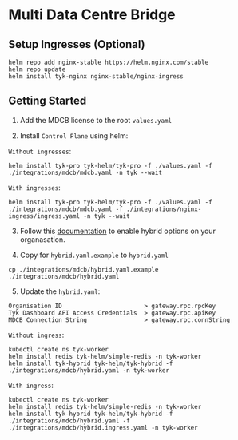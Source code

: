 # Multi Data Centre Bridge

## Setup Ingresses (Optional)
```
helm repo add nginx-stable https://helm.nginx.com/stable
helm repo update
helm install tyk-nginx nginx-stable/nginx-ingress
```

## Getting Started
1. Add the MDCB license to the root `values.yaml`

2. Install `Control Plane` using helm:

`Without ingresses`:
```
helm install tyk-pro tyk-helm/tyk-pro -f ./values.yaml -f ./integrations/mdcb/mdcb.yaml -n tyk --wait
```

`With ingresses`:
```
helm install tyk-pro tyk-helm/tyk-pro -f ./values.yaml -f ./integrations/mdcb/mdcb.yaml -f ./integrations/nginx-ingress/ingress.yaml -n tyk --wait
```

3. Follow this [documentation](https://tyk.io/docs/tyk-multi-data-centre/setup-master-data-centre/#gateway-config) to enable hybrid options on your organasation.

4. Copy for `hybrid.yaml.example` to `hybrid.yaml`

`cp ./integrations/mdcb/hybrid.yaml.example ./integrations/mdcb/hybrid.yaml`

5. Update the `hybrid.yaml`:

```
Organisation ID                       > gateway.rpc.rpcKey
Tyk Dashboard API Access Credentials  > gateway.rpc.apiKey
MDCB Connection String                > gateway.rpc.connString
```

`Without ingress`:
```
kubectl create ns tyk-worker
helm install redis tyk-helm/simple-redis -n tyk-worker
helm install tyk-hybrid tyk-helm/tyk-hybrid -f ./integrations/mdcb/hybrid.yaml -n tyk-worker
```

`With ingress`:
```
kubectl create ns tyk-worker
helm install redis tyk-helm/simple-redis -n tyk-worker
helm install tyk-hybrid tyk-helm/tyk-hybrid -f ./integrations/mdcb/hybrid.yaml -f ./integrations/mdcb/hybrid.ingress.yaml -n tyk-worker
```
